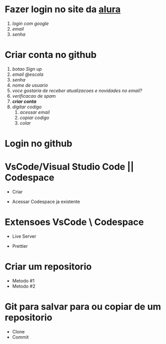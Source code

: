 # Fazer login no site da [alura](https://cursos.alura.com.br/edutech)
1.  *login com google*
2.  *email*
3.  *senha*

# Criar conta no github
1.  *botao Sign up*
2.  *email @escola*
3.  *senha*
4.  *nome de usuario*
5.  *voce gostaria de receber atualizacoes e novidades no email?*
6.  *verificacao de spam*
7.  ***criar conta***
8.  *digitar codigo*
    1.  *acessar email*
    2.  *copiar codigo*
    3.  *colar*

# Login no github


# VsCode/Visual Studio Code ||  Codespace
  
  - Criar
  
  - Acessar Codespace ja existente


# Extensoes VsCode \\ Codespace
  - Live Server
  
  - Prettier


# Criar um repositorio
  - Metodo #1
  - Metodo #2


# Git para salvar para ou copiar de um repositorio
  - Clone
  - Commit
